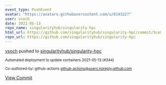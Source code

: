 ```yaml
---
event_type: PushEvent
avatar: "https://avatars.githubusercontent.com/u/814322?"
user: vsoch
date: 2021-05-13
repo_name: singularityhub/singularity-hpc
html_url: https://github.com/singularityhub/singularity-hpc/commit/5ce0713adb38033df6469f82f44fc03051c1a7a4
repo_url: https://github.com/singularityhub/singularity-hpc
---
```


<a href='https://github.com/vsoch' target='_blank'>vsoch</a> pushed to <a href='https://github.com/singularityhub/singularity-hpc' target='_blank'>singularityhub/singularity-hpc</a>

<small>Automated deployment to update containers 2021-05-13 (#344)

Co-authored-by: github-actions <github-actions@users.noreply.github.com></small>

<a href='https://github.com/singularityhub/singularity-hpc/commit/5ce0713adb38033df6469f82f44fc03051c1a7a4' target='_blank'>View Commit</a>
